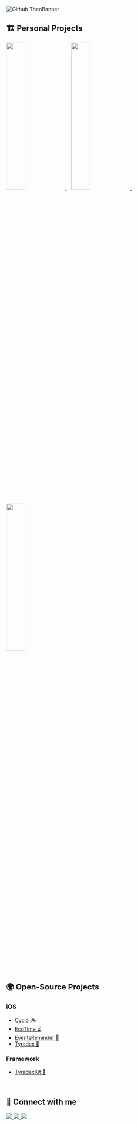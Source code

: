 ![Github TheoBanner](https://github.com/user-attachments/assets/8f157d34-74cb-42a1-8db8-94ed6a89b6b2)

<!--
# Théo Sementa

<div>
 
 [![wakatime](https://wakatime.com/badge/user/6ba51c95-d502-4327-8b57-b437aa8668bb.svg)](https://wakatime.com/@6ba51c95-d502-4327-8b57-b437aa8668bb)
</div>

<br>
-->

## 🏗️ Personal Projects

<div>
 <a href="https://apps.apple.com/gb/app/split-sharing-expenses/id6504157641">
    <img src="https://github.com/user-attachments/assets/a2b33788-1b2a-4b5b-bef6-7952964d9cde" width="32%"/>
  </a>
 &nbsp;&nbsp;
  <a href="https://apps.apple.com/gb/app/cashflow-expense-tracker/id6450913423?platform=iphone">
    <img src="https://github.com/user-attachments/assets/f0629b8a-68fa-4c0d-a678-592eba14b8d5" width="32%"/>
  </a>
 &nbsp;&nbsp;
  <a href="https://apps.apple.com/us/app/evently-event-organizer/id6741711828?platform=iphone">
    <img src="https://github.com/user-attachments/assets/d29ee8df-823d-4c31-aa62-1409e2438f31" width="32%" />
  </a>
</div>

<br> 

## 🌍 Open-Source Projects

### iOS
- [Cyclo 🚲](https://github.com/theosementa/Cyclo)
- [EcoTime ⏳](https://github.com/theosementa/EcoTime)
- [EventsReminder 📆](https://github.com/theosementa/EventsReminder)
- [Tyradex 🦕](https://github.com/theosementa/Tyradex)

### Framework
- [TyradexKit 🦕](https://github.com/theosementa/TyradexKit)

<br> 

## 👤 Connect with me

<div>
 <a href="https://x.com/theosementa">
  <img src="https://img.shields.io/badge/X-%23000000.svg?style=for-the-badge&logo=X&logoColor=white" />
 </a>
 
 <a href="https://www.linkedin.com/in/theosementa">
  <img src="https://img.shields.io/badge/linkedin-%230077B5.svg?style=for-the-badge&logo=linkedin&logoColor=white" />
 </a>
 
 <a href="https://stackoverflow.com/users/19014464/kaayzenn">
  <img src="https://img.shields.io/badge/-Stackoverflow-FE7A16?style=for-the-badge&logo=stack-overflow&logoColor=white" />
 </a>
</div>

<br> 

<!--
## 📈 Statistics

![Top Langs](https://github-readme-stats.vercel.app/api/top-langs/?username=theosementa&layout=compact)
<br>

[![Theo's WakaTime stats](https://github-readme-stats.vercel.app/api/wakatime?username=theosementa&layout=compact)](https://github.com/anuraghazra/github-readme-stats)
<p>WakaTime begins on 20 December 2024 (this is on my free time)</p>
-->
